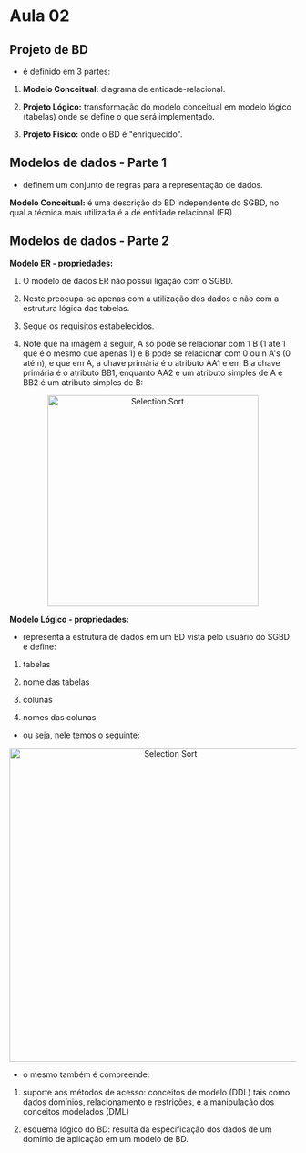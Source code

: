 # Aula 02

## **Projeto de BD**
- é definido em 3 partes:

1. **Modelo Conceitual:** diagrama de entidade-relacional.

2. **Projeto Lógico:** transformação do modelo conceitual em modelo lógico (tabelas) onde se define o que será implementado.

3. **Projeto Físico:** onde o BD é "enriquecido".

## **Modelos de dados - Parte 1**
- definem um conjunto de regras para a representação de dados.

**Modelo Conceitual:** é uma descrição do BD independente do SGBD, no qual a técnica mais utilizada é a de entidade relacional (ER).

## **Modelos de dados - Parte 2**

**Modelo ER - propriedades:**

1. O modelo de dados ER não possui ligação com o SGBD.

2. Neste preocupa-se apenas com a utilização dos dados e não com a estrutura lógica das tabelas.

3. Segue os requisitos estabelecidos.

4. Note que na imagem à seguir, A só pode se relacionar com 1 B (1 até 1 que é o mesmo que apenas 1) e B pode se relacionar com 0 ou n A's (0 até n), e que em A, a chave primária
é o atributo AA1 e em B a chave primária é o atributo BB1, enquanto AA2 é um atributo simples de A e BB2 é um atributo simples de B:

<p align="center">
  <img class="gatsby-resp-image-image" src="https://www.tiparafiscos.com.br/wp-content/uploads/2020/03/figurabanco.gif" width="370" title="Selection Sort">
</p>

**Modelo Lógico - propriedades:**
- representa a estrutura de dados em um BD vista pelo usuário do SGBD e define: 

1) tabelas

2) nome das tabelas

3) colunas

4) nomes das colunas 

- ou seja, nele temos o seguinte:

<p align="center">
  <img class="gatsby-resp-image-image" src="https://i.stack.imgur.com/Vh4Iq.jpg" width="550" title="Selection Sort">
</p>

- o mesmo também é compreende: 

1. suporte aos métodos de acesso: conceitos de modelo (DDL) tais como dados domínios, relacionamento e restrições, e a manipulação dos conceitos modelados (DML)

2. esquema lógico do BD: resulta da especificação dos dados de um domínio de aplicação em um modelo de BD.

